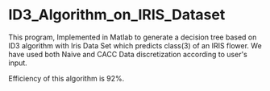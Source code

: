 # ID3_Algorithm_on_IRIS_Dataset
This program, Implemented in Matlab to generate a decision tree based on ID3 algorithm with Iris Data Set which predicts class(3) of an IRIS flower.
We have used both Naive and CACC Data discretization according to user's input.

Efficiency of this algorithm is 92%.
